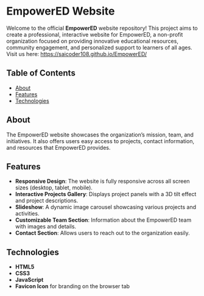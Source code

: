# EmpowerED Website

Welcome to the official **EmpowerED** website repository! This project aims to create a professional, interactive website for EmpowerED, a non-profit organization focused on providing innovative educational resources, community engagement, and personalized support to learners of all ages. Visit us here:  https://saicoder108.github.io/EmpowerED/



## Table of Contents

- [About](#about)
- [Features](#features)
- [Technologies](#technologies)

## About

The EmpowerED website showcases the organization’s mission, team, and initiatives. It also offers users easy access to projects, contact information, and resources that EmpowerED provides.

## Features

- **Responsive Design**: The website is fully responsive across all screen sizes (desktop, tablet, mobile).
- **Interactive Projects Gallery**: Displays project panels with a 3D tilt effect and project descriptions.
- **Slideshow**: A dynamic image carousel showcasing various projects and activities.
- **Customizable Team Section**: Information about the EmpowerED team with images and details.
- **Contact Section**: Allows users to reach out to the organization easily.

## Technologies

- **HTML5**
- **CSS3**
- **JavaScript**
- **Favicon Icon** for branding on the browser tab

